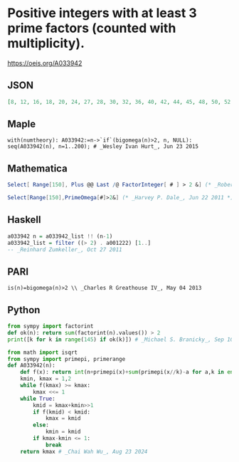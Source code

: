 # Positive integers with at least 3 prime factors \(counted with multiplicity\)\.
https://oeis.org/A033942
## JSON
```JSON
[8, 12, 16, 18, 20, 24, 27, 28, 30, 32, 36, 40, 42, 44, 45, 48, 50, 52, 54, 56, 60, 63, 64, 66, 68, 70, 72, 75, 76, 78, 80, 81, 84, 88, 90, 92, 96, 98, 99, 100, 102, 104, 105, 108, 110, 112, 114, 116, 117, 120, 124, 125, 126, 128, 130, 132, 135, 136, 138, 140, 144]
```
## Maple
```Maple
with(numtheory): A033942:=n->`if`(bigomega(n)>2, n, NULL): seq(A033942(n), n=1..200); # _Wesley Ivan Hurt_, Jun 23 2015
```
## Mathematica
```Mathematica
Select[ Range[150], Plus @@ Last /@ FactorInteger[ # ] > 2 &] (* _Robert G. Wilson v_, Oct 12 2005 *)
```
```Mathematica
Select[Range[150],PrimeOmega[#]>2&] (* _Harvey P. Dale_, Jun 22 2011 *)
```
## Haskell
```Haskell
a033942 n = a033942_list !! (n-1)
a033942_list = filter ((> 2) . a001222) [1..]
-- _Reinhard Zumkeller_, Oct 27 2011
```
## PARI
```PARI
is(n)=bigomega(n)>2 \\ _Charles R Greathouse IV_, May 04 2013
```
## Python
```Python
from sympy import factorint
def ok(n): return sum(factorint(n).values()) > 2
print([k for k in range(145) if ok(k)]) # _Michael S. Branicky_, Sep 10 2022
```
```Python
from math import isqrt
from sympy import primepi, primerange
def A033942(n):
    def f(x): return int(n+primepi(x)+sum(primepi(x//k)-a for a,k in enumerate(primerange(isqrt(x)+1))))
    kmin, kmax = 1,2
    while f(kmax) >= kmax:
        kmax <<= 1
    while True:
        kmid = kmax+kmin>>1
        if f(kmid) < kmid:
            kmax = kmid
        else:
            kmin = kmid
        if kmax-kmin <= 1:
            break
    return kmax # _Chai Wah Wu_, Aug 23 2024
```
